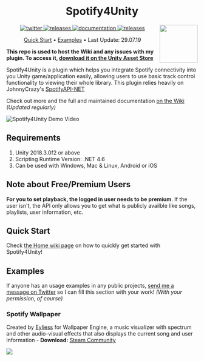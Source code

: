 <h1 align="center">
  <br>
  Spotify4Unity
  </br>
</h1>


<p align="right">
  <a href="https://assetstore.unity.com/packages/tools/integration/spotify4unity-ui-tools-spotify-authorization-129028">
    <img src="https://i.imgur.com/LFOGXkf.png" width="100px" align="right"></img>
  </a>
</p>

<p align="center">
  <a href="https://twitter.com/JoshLmao">
    <img src="https://img.shields.io/badge/twitter-JoshLmao-blue.svg?style=flat-square" alt="twitter"/>
  </a>
   <a href="https://github.com/joshLmao/spotify4Unity/releases">
    <img src="https://img.shields.io/badge/release-v1.4.6-green.svg?style=flat-square" alt="releases"/>
  </a>
   <a href="https://github.com/joshLmao/spotify4Unity/wiki">
    <img src="https://img.shields.io/badge/documentation-online-brightgreen.svg?style=flat-square" alt="documentation"/>
  </a>
  <a href="https://assetstore.unity.com/packages/tools/integration/spotify4unity-ui-tools-spotify-authorization-129028">
    <img src="https://img.shields.io/badge/Review_S4U-Asset_Store-brightgreen.svg?style=flat-square" alt="releases"/>
  </a>
</p>

<p align="center">
  <a href="#quick-start">Quick Start</a> •
  <a href="#examples">Examples</a> •
  Last Update: 29.07.19
</p>

**This repo is used to host the Wiki and any issues with my plugin. To access it, [download it on the Unity Asset Store](https://assetstore.unity.com/packages/tools/integration/spotify4unity-ui-tools-spotify-authorization-129028)**

Spotify4Unity is a plugin which helps you integrate Spotify connectivity into you Unity game/application easily, allowing users to use basic track control functionality to viewing their whole library. This plugin relies heavily on JohnnyCrazy's [SpotifyAPI-NET](https://github.com/JohnnyCrazy/SpotifyAPI-NET)

Check out more and the full and maintained documentation [on the Wiki](https://github.com/JoshLmao/Spotify4Unity/wiki) _(Updated regularly)_

![Spotify4Unity Demo Video](repository_assets/demo.gif)

## Requirements

1. Unity 2018.3.0f2 or above
2. Scripting Runtime Version: .NET 4.6
3. Can be used with Windows, Mac & Linux, Android or iOS

## Note about Free/Premium Users

**For you to set playback, the logged in user needs to be premium**. If the user isn't, the API only allows you to get what is publicly availble like songs, playlists, user information, etc. 

## Quick Start

Check [the Home wiki page](https://github.com/JoshLmao/Spotify4Unity/wiki#Quick_Setup:) on how to quickly get started with Spotify4Unity!

## Examples

If anyone has an usage examples in any public projects, [send me a message on Twitter](https://twitter.com/JoshLmao) so I can fill this section with your work! _(With your permission, of course)_

### Spotify Wallpaper

Created by [Eyliess](https://github.com/Eyliess) for Wallpaper Engine, a music visualizer with spectrum and other audio-visual effects that also displays the current song and user information - **Download:** [Steam Community](https://steamcommunity.com/sharedfiles/filedetails/?id=1761151170&searchtext=spotify+wallpaper)

[![](https://steamuserimages-a.akamaihd.net/ugc/786355365567612744/72EA96A669516A5250CE769C06A3FE7653798C0B/)](https://steamcommunity.com/sharedfiles/filedetails/?id=1761151170&searchtext=spotify+wallpaper)
